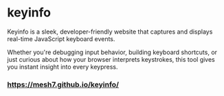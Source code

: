 # keyinfo

Keyinfo is a sleek, developer-friendly website that captures and displays real-time JavaScript keyboard events.

Whether you're debugging input behavior, building keyboard shortcuts, or just curious about how your browser interprets keystrokes, this tool gives you instant insight into every keypress.

### https://mesh7.github.io/keyinfo/
